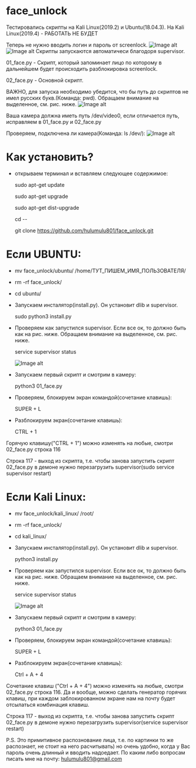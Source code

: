# face_unlock

Тестировались скрипты на Kali Linux(2019.2) и Ubuntu(18.04.3). На Kali Linux(2019.4) - РАБОТАТЬ НЕ БУДЕТ

Теперь не нужно вводить логин и пароль от screenlock.
![Image alt](https://github.com/hulumulu801/face_unlock/blob/master/pict/0.png)
![Image alt](https://github.com/hulumulu801/face_unlock/blob/master/pict/0_1.png)
Скрипты запускаются автоматичеси благодоря supervisor.

01_face.py - Скрипт, который запоминает лицо по которому в дальнейшем будет происходить разблокировка screenlock.

02_face.py - Основной скрипт.

ВАЖНО, для запуска необходимо убедится, что бы путь до скриптов не имел русских букв.(Команда: pwd). Обращаем внимание на выделенное, см. рис. ниже.
![Image alt](https://github.com/hulumulu801/face_unlock/blob/master/pict/1.png)

Ваша камера должна иметь путь /dev/video0, если отличается путь, исправляем в 01_face.py и 02_face.py

Проверяем, подключена ли камера(Команда: ls /dev/):
![Image alt](https://github.com/hulumulu801/face_unlock/blob/master/pict/0_2.png)

# Как установить?

- открываем терминал и вставляем следующее содержимое:

    sudo apt-get update
    
    sudo apt-get upgrade
    
    sudo apt-get dist-upgrade

    cd --
    
    git clone https://github.com/hulumulu801/face_unlock.git
    
 # Если UBUNTU:
 
 - mv face_unlock/ubuntu/ /home/ТУТ_ПИШЕМ_ИМЯ_ПОЛЬЗОВАТЕЛЯ/

- rm -rf face_unlock/

- cd ubuntu/

- Запускаем инсталятор(install.py). Он установит dlib и supervisor.

    sudo python3 install.py
    
 - Проверяем как запустился supervisor. Если все ок, то должно быть как на рис. ниже. Обращаем внимание на выделенное, см. рис. ниже.

    service supervisor status
    
    ![Image alt](https://github.com/hulumulu801/face_unlock/blob/master/pict/2.png)
    
- Запускаем первый скрипт и смотрим в камеру:

    python3 01_face.py
 
- Проверяем, блокируем экран командой(сочетание клавишь):

    SUPER + L
    
- Разблокируем экран(сочетание клавишь):

    CTRL + 1

Горячую клавишу("CTRL + 1") можно изменять на любые, смотри 02_face.py строка 116

Строка 117 - выход из скрипта, т.е. чтобы занова запустить скрипт 02_face.py в демоне нужно перезагрузить supervisor(sudo service supervisor restart)

# Если Kali Linux:

- mv face_unlock/kali_linux/ /root/

- rm -rf face_unlock/

- cd kali_linux/

- Запускаем инсталятор(install.py). Он установит dlib и supervisor.

    python3 install.py

- Проверяем как запустился supervisor. Если все ок, то должно быть как на рис. ниже. Обращаем внимание на выделенное, см. рис. ниже.

    service supervisor status
    
    ![Image alt](https://github.com/hulumulu801/face_unlock/blob/master/pict/2_2.png)
    
 - Запускаем первый скрипт и смотрим в камеру:
    
    python3 01_face.py
    
- Проверяем, блокируем экран командой(сочетание клавишь):

    SUPER + L
    
- Разблокируем экран(сочетание клавишь):

    Ctrl + A + 4

Сочетание клавиш ("Ctrl + A + 4") можно изменять на любые, смотри 02_face.py строка 116. Да и вообще, можно сделать генератор горячих клавиш, при каждом заблокированном экране нам на почту будет отсылаться комбинация клавиш.

Строка 117 - выход из скрипта, т.е. чтобы занова запустить скрипт 02_face.py в демоне нужно перезагрузить supervisor(service supervisor restart)

P.S. Это примитивное распознование лица, т.е. по картинки то же распознает, не стоит на него расчитывать) но очень удобно, когда у Вас пароль очень длинный и вводить надоедает. По каким либо вопросам писать мне на почту: hulumulu801@gmail.com
